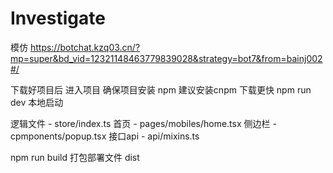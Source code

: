# Investigate
模仿 https://botchat.kzq03.cn/?mp=super&bd_vid=12321148463779839028&strategy=bot7&from=bainj002#/

下载好项目后 进入项目
确保项目安装 npm 建议安装cnpm 下载更快
npm run dev 本地启动

逻辑文件 - store/index.ts
首页 - pages/mobiles/home.tsx
侧边栏 - cpmponents/popup.tsx 
接口api - api/mixins.ts

npm run build 打包部署文件 dist